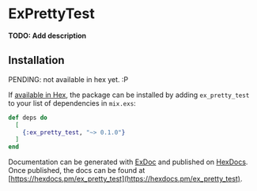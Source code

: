 # ExPrettyTest

**TODO: Add description**

## Installation

PENDING: not available in hex yet. :P

If [available in Hex](https://hex.pm/docs/publish), the package can be installed
by adding `ex_pretty_test` to your list of dependencies in `mix.exs`:

```elixir
def deps do
  [
    {:ex_pretty_test, "~> 0.1.0"}
  ]
end
```

Documentation can be generated with [ExDoc](https://github.com/elixir-lang/ex_doc)
and published on [HexDocs](https://hexdocs.pm). Once published, the docs can
be found at [https://hexdocs.pm/ex_pretty_test](https://hexdocs.pm/ex_pretty_test).

